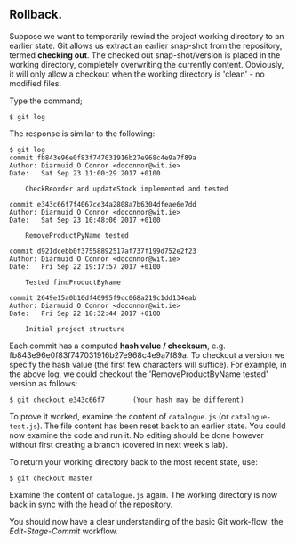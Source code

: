 ## Rollback.

Suppose we want to temporarily rewind the project working directory to an earlier state. Git allows us extract an earlier snap-shot from the repository, termed __checking out__. The checked out snap-shot/version is placed in the working directory, completely overwriting the currently content. Obviously, it will only allow a checkout when the working directory is 'clean' - no modified files. 

Type the command;
~~~
$ git log
~~~
The response is similar to the following:
~~~
$ git log
commit fb843e96e0f83f747031916b27e968c4e9a7f89a
Author: Diarmuid O Connor <doconnor@wit.ie>
Date:   Sat Sep 23 11:00:29 2017 +0100

    CheckReorder and updateStock implemented and tested

commit e343c66f7f4067ce34a2808a7b6304dfeae6e7dd
Author: Diarmuid O Connor <doconnor@wit.ie>
Date:   Sat Sep 23 10:48:06 2017 +0100

    RemoveProductPyName tested

commit d921dcebb0f37558892517af737f199d752e2f23
Author: Diarmuid O Connor <doconnor@wit.ie>
Date:   Fri Sep 22 19:17:57 2017 +0100

    Tested findProductByName

commit 2649e15a0b10df40995f9cc068a219c1dd134eab
Author: Diarmuid O Connor <doconnor@wit.ie>
Date:   Fri Sep 22 18:32:44 2017 +0100

    Initial project structure
~~~

Each commit has a computed __hash value / checksum__, e.g. fb843e96e0f83f747031916b27e968c4e9a7f89a. To checkout a version we specify the hash value (the first few characters will suffice). For example, in the above log, we could checkout the 'RemoveProductByName tested' version as follows:
~~~
$ git checkout e343c66f7       (Your hash may be different)
~~~
To prove it worked, examine the content of `catalogue.js` (or  `catalogue-test.js`). The file content has been reset back to an earlier state. You could now examine the code and run it. No editing should be done however without first creating a branch (covered in next week's lab).

To return your working directory back to the most recent state, use:
~~~
$ git checkout master
~~~
Examine the content of `catalogue.js` again. The working directory is now back in sync with the head of the repository.

You should now have a clear understanding of the basic Git work-flow: the *Edit-Stage-Commit* workflow.

[log]: ./log.png 
